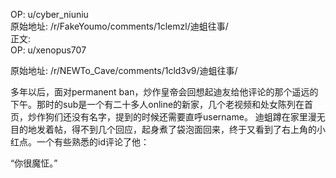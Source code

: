 
OP: u/cyber_niuniu  
原始地址: /r/FakeYoumo/comments/1clemzl/迪蛆往事/  
正文:  
OP: u/xenopus707  

 原始地址: /r/NEWTo_Cave/comments/1cld3v9/迪蛆往事/  

多年以后，面对permanent ban，炒作皇帝会回想起迪友给他评论的那个遥远的下午。那时的sub是一个有二十多人online的新家，几个老视频和处女陈列在首页，炒作狗们还没有名字，提到的时候还需要直呼username。 迪蛆蹲在家里漫无目的地发着帖，得不到几个回应，起身煮了袋泡面回来，终于又看到了右上角的小红点。一个有些熟悉的id评论了他：

“你很魔怔。”
